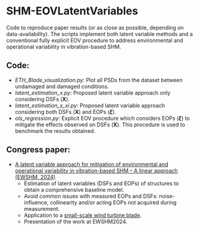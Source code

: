# SHM-EOVLatentVariables

Code to reproduce paper results (or as close as possible, depending on data-availability). 
The scripts implement both latent variable methods and a conventional fully explicit EOV procedure to address environmental and operational variability in vibration-based SHM.

## Code:

* *ETH_Blade_visualization.py*: Plot all PSDs from the dataset between undamaged and damaged conditions.
* *latent_estimation_x.py*: Proposed latent variable approach only considering DSFs (**X**).
* *latent_estimation_x_xi.py*: Proposed latent variable approach considering both DSFs (**X**) and EOPs (**$\xi$**).
* *ols_regression.py*: Explicit EOV procedure which considers EOPs (**$\xi$**) to mitigate the effects observed on DSFs (**X**). This procedure is used to benchmark the results obtained.

## Congress paper:

* [A latent variable approach for mitigation of environmental and operational variability in vibration-based SHM – A linear approach (EWSHM, 2024)](https://www.ndt.net/search/docs.php3?id=29704)
  * Estimation of latent variables (DSFs and EOPs) of structures to obtain a comprehensive baseline model.
  * Avoid common issues with measured EOPs and DSFs: noise-influence, collinearity and/or acting EOPs not acquired during measurement.
  * Application to a [small-scale wind turbine blade](https://doi.org/10.1002/stc.2660).
  * Presentation of the work at EWSHM2024.
